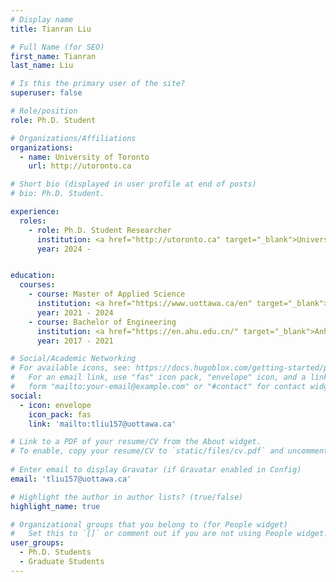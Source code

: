 ```yaml
---
# Display name
title: Tianran Liu

# Full Name (for SEO)
first_name: Tianran
last_name: Liu

# Is this the primary user of the site?
superuser: false

# Role/position
role: Ph.D. Student

# Organizations/Affiliations
organizations:
  - name: University of Toronto
    url: http://utoronto.ca

# Short bio (displayed in user profile at end of posts)
# bio: Ph.D. Student.

experience:
  roles:
    - role: Ph.D. Student Researcher
      institution: <a href="http://utoronto.ca" target="_blank">University of Toronto</a>
      year: 2024 -


education:
  courses:
    - course: Master of Applied Science
      institution: <a href="https://www.uottawa.ca/en" target="_blank">University of Ottawa</a>
      year: 2021 - 2024
    - course: Bachelor of Engineering
      institution: <a href="https://en.ahu.edu.cn/" target="_blank">Anhui University</a>
      year: 2017 - 2021

# Social/Academic Networking
# For available icons, see: https://docs.hugoblox.com/getting-started/page-builder/#icons
#   For an email link, use "fas" icon pack, "envelope" icon, and a link in the
#   form "mailto:your-email@example.com" or "#contact" for contact widget.
social:
  - icon: envelope
    icon_pack: fas
    link: 'mailto:tliu157@uottawa.ca'

# Link to a PDF of your resume/CV from the About widget.
# To enable, copy your resume/CV to `static/files/cv.pdf` and uncomment the lines below.
  
# Enter email to display Gravatar (if Gravatar enabled in Config)
email: 'tliu157@uottawa.ca'

# Highlight the author in author lists? (true/false)
highlight_name: true

# Organizational groups that you belong to (for People widget)
#   Set this to `[]` or comment out if you are not using People widget.
user_groups:
  - Ph.D. Students
  - Graduate Students
---
```

<div>
</div>